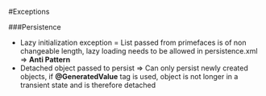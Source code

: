 #Exceptions

###Persistence

- Lazy initialization exception = List passed from primefaces is of non changeable length, lazy loading needs to be allowed in persistence.xml => **Anti Pattern**
- Detached object passed to persist => Can only persist newly created objects, if **@GeneratedValue** tag is used, object is not longer in a transient state and is therefore detached





